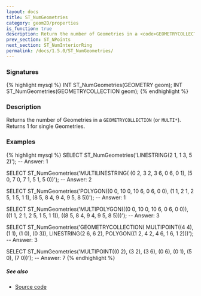 ```yaml
---
layout: docs
title: ST_NumGeometries
category: geom2D/properties
is_function: true
description: Return the number of Geometries in a <code>GEOMETRYCOLLECTION</code>
prev_section: ST_NPoints
next_section: ST_NumInteriorRing
permalink: /docs/1.5.0/ST_NumGeometries/
---
```


### Signatures

{% highlight mysql %}
INT ST_NumGeometries(GEOMETRY geom);
INT ST_NumGeometries(GEOMETRYCOLLECTION geom);
{% endhighlight %}

### Description

Returns the number of Geometries in a `GEOMETRYCOLLECTION` (or
`MULTI*`). Returns 1 for single Geometries.

<!-- This function does not seem to be SFS. Is it SQL-MM? -->

### Examples

{% highlight mysql %}
SELECT ST_NumGeometries('LINESTRING(2 1, 1 3, 5 2)');
-- Answer: 1

SELECT ST_NumGeometries('MULTILINESTRING(
                             (0 2, 3 2, 3 6, 0 6, 0 1),
                             (5 0, 7 0, 7 1, 5 1, 5 0))');
-- Answer: 2

SELECT ST_NumGeometries('POLYGON((0 0, 10 0, 10 6, 0 6, 0 0),
                                 (1 1, 2 1, 2 5, 1 5, 1 1),
                                 (8 5, 8 4, 9 4, 9 5, 8 5))');
-- Answer: 1

SELECT ST_NumGeometries('MULTIPOLYGON(((0 0, 10 0, 10 6, 0 6, 0 0)),
                                      ((1 1, 2 1, 2 5, 1 5, 1 1)),
                                      ((8 5, 8 4, 9 4, 9 5, 8 5)))');
-- Answer: 3

SELECT ST_NumGeometries('GEOMETRYCOLLECTION(
                           MULTIPOINT((4 4), (1 1), (1 0), (0 3)),
                           LINESTRING(2 6, 6 2),
                           POLYGON((1 2, 4 2, 4 6, 1 6, 1 2)))');
-- Answer: 3

SELECT ST_NumGeometries('MULTIPOINT((0 2), (3 2), (3 6), (0 6),
                                    (0 1), (5 0), (7 0))');
-- Answer: 7
{% endhighlight %}

##### See also

* <a href="https://github.com/orbisgis/h2gis/blob/master/h2gis-functions/src/main/java/org/h2gis/functions/spatial/properties/ST_NumGeometries.java" target="_blank">Source code</a>
